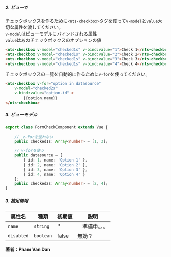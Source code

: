 ##### 2. ビューで

チェックボックスを作るために`<nts-checkbox>`タグを使って`v-model`と`value`大切な属性を渡してください。  
`v-model`はビューモデルにバインドされる属性  
`value`はあのチェックボックスのオプションの値
```html
<nts-checkbox v-model="checked1s" v-bind:value="1">Check 1</nts-checkbox>
<nts-checkbox v-model="checked1s" v-bind:value="2">Check 2</nts-checkbox>
<nts-checkbox v-model="checked1s" v-bind:value="3">Check 3</nts-checkbox>
<nts-checkbox v-model="checked1s" v-bind:value="4">Check 4</nts-checkbox>
```

チェックボックスの一覧を自動的に作るために`v-for`を使ってください。
```html
<nts-checkbox v-for="option in datasource" 
    v-model="checked2s" 
    v-bind:value="option.id" >
        {{option.name}}
</nts-checkbox>
```

##### 3. ビューモデル
```typescript
export class FormCheckComponent extends Vue {
    
    //　v-forを使わない
    public checked1s: Array<number> = [1, 3];

    // v-forを使う
    public datasource = [
        { id: 1, name: 'Option 1' },
        { id: 2, name: 'Option 2' },
        { id: 3, name: 'Option 3' },
        { id: 4, name: 'Option 4' }
    ];
    public checked2s: Array<number> = [2, 4];
}
```
##### 3. 補足情報

| 属性名 | 種類 | 初期値 | 説明 |
| -----|---------|--------------|-----------|
| `name` | `string` | '' |　準備中。。。 |
| `disabled` | `boolean` | false | 無効？ |

**著者：Pham Van Dan**